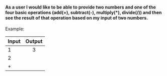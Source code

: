 #### As a user I would like to be able to provide two numbers and one of the four basic operations (add(+), subtract(-), multiply(\*), divide(/)) and then see the result of that operation based on my input of two numbers.

Example:

| Input | Output |
| ----- | :----: |
| 1     |   3    |
| 2     |        |
| +     |        |
